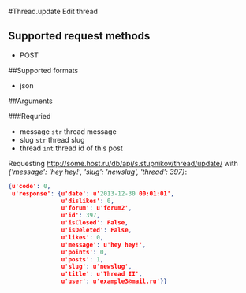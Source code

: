 #Thread.update
Edit thread

## Supported request methods 
* POST

##Supported formats
* json

##Arguments


###Requried
* message
   ```str``` thread message
* slug
   ```str``` thread slug
* thread
   ```int``` thread id of this post


Requesting http://some.host.ru/db/api/s.stupnikov/thread/update/ with _{'message': 'hey hey!', 'slug': 'newslug', 'thread': 397}_:
```json
{u'code': 0,
 u'response': {u'date': u'2013-12-30 00:01:01',
               u'dislikes': 0,
               u'forum': u'forum2',
               u'id': 397,
               u'isClosed': False,
               u'isDeleted': False,
               u'likes': 0,
               u'message': u'hey hey!',
               u'points': 0,
               u'posts': 1,
               u'slug': u'newslug',
               u'title': u'Thread II',
               u'user': u'example3@mail.ru'}}
```
